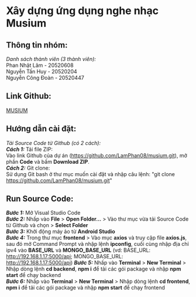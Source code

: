 # Xây dựng ứng dụng nghe nhạc Musium
## Thông tin nhóm:  
*Danh sách thành viên (3 thành viên):*  
Phan Nhật Lâm - 20520608  
Nguyễn Tấn Huy - 20520204   
Nguyễn Công Đoàn - 20520447
## Link Github:  
[MUSIUM](https://github.com/LamPhan08/musium.git)
## Hướng dẫn cài đặt:
*Tải Source Code từ Github (có 2 cách):*   
***Cách 1:*** Tải file ZIP:  
Vào link Github của dự án (https://github.com/LamPhan08/musium.git), mở phần **Code** và bấm **Download ZIP**.  
***Cách 2:*** Git clone:  
Sử dụng Git bash ở thư mục muốn cài đặt và nhập câu lệnh: "git clone https://github.com/LamPhan08/musium.git"
## Run Source Code:   
***Bước 1:*** Mở Visual Studio Code  
***Bước 2:*** Nhấp vào **File** > **Open Folder...** > Vào thư mục vừa tải Source Code từ Github và chọn > **Select Folder**  
***Bước 3:*** Khởi động máy ảo từ **Android Studio**  
***Bước 4:*** Trong thư mục **frontend** > Vào mục **axios** và truy cập file **axios.js**, sau đó mở Command Prompt và nhập lệnh **ipconfig**, cuối cùng nhập địa chỉ ipv4 vào **BASE_URL** và **MONGO_BASE_URL** (vd: BASE_URL: http://192.168.1.17:5000/api; MONGO_BASE_URL: http://192.168.1.17:5000/api)
***Bước 5:*** Nhấp vào **Terminal** > **New Terminal** > Nhập dòng lệnh **cd backend**, **npm i** để tải các gói package và nhập **npm start** để chạy backend  
***Bước 6:*** Nhấp vào **Terminal** > **New Terminal** > Nhập dòng lệnh **cd frontend**, **npm i** để tải các gói package và nhập **npm start** để chạy frontend
